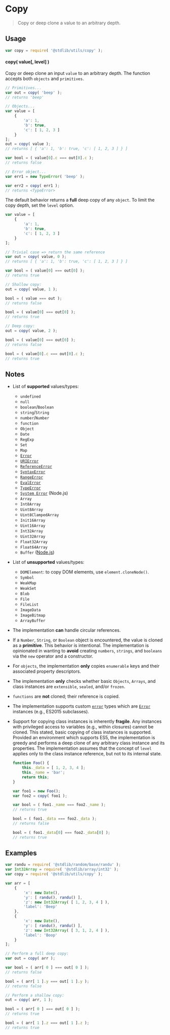 <!--

@license Apache-2.0

Copyright (c) 2018 The Stdlib Authors.

Licensed under the Apache License, Version 2.0 (the "License");
you may not use this file except in compliance with the License.
You may obtain a copy of the License at

   http://www.apache.org/licenses/LICENSE-2.0

Unless required by applicable law or agreed to in writing, software
distributed under the License is distributed on an "AS IS" BASIS,
WITHOUT WARRANTIES OR CONDITIONS OF ANY KIND, either express or implied.
See the License for the specific language governing permissions and
limitations under the License.

-->

# Copy

> Copy or deep clone a value to an arbitrary depth.

<section class="usage">

## Usage

```javascript
var copy = require( '@stdlib/utils/copy' );
```

#### copy( value\[, level] )

Copy or deep clone an input `value` to an arbitrary depth. The function accepts both `objects` and `primitives`.

```javascript
// Primitives...
var out = copy( 'beep' );
// returns 'beep'

// Objects...
var value = [
    {
        'a': 1,
        'b': true,
        'c': [ 1, 2, 3 ]
    }
];
out = copy( value );
// returns [ { 'a': 1, 'b': true, 'c': [ 1, 2, 3 ] } ]

var bool = ( value[0].c === out[0].c );
// returns false

// Error object...
var err1 = new TypeError( 'beep' );

var err2 = copy( err1 );
// returns <TypeError>
```

The default behavior returns a **full** deep copy of any `object`. To limit the copy depth, set the `level` option.

```javascript
var value = [
    {
        'a': 1,
        'b': true,
        'c': [ 1, 2, 3 ]
    }
];

// Trivial case => return the same reference
var out = copy( value, 0 );
// returns [ { 'a': 1, 'b': true, 'c': [ 1, 2, 3 ] } ]

var bool = ( value[0] === out[0] );
// returns true

// Shallow copy:
out = copy( value, 1 );

bool = ( value === out );
// returns false

bool = ( value[0] === out[0] );
// returns true

// Deep copy:
out = copy( value, 2 );

bool = ( value[0] === out[0] );
// returns false

bool = ( value[0].c === out[0].c );
// returns true
```

</section>

<!-- /.usage -->

<section class="notes">

## Notes

-   List of **supported** values/types:

    -   `undefined`
    -   `null`
    -   `boolean`/`Boolean`
    -   `string`/`String`
    -   `number`/`Number`
    -   `function`
    -   `Object`
    -   `Date`
    -   `RegExp`
    -   `Set`
    -   `Map`
    -   [`Error`][mdn-error]
    -   [`URIError`][mdn-uri-error]
    -   [`ReferenceError`][mdn-reference-error]
    -   [`SyntaxError`][mdn-syntax-error]
    -   [`RangeError`][mdn-range-error]
    -   [`EvalError`][mdn-eval-error]
    -   [`TypeError`][mdn-type-error]
    -   [`System Error`][node-system-error] (Node.js)
    -   `Array`
    -   `Int8Array`
    -   `Uint8Array`
    -   `Uint8ClampedArray`
    -   `Init16Array`
    -   `Uint16Array`
    -   `Int32Array`
    -   `Uint32Array`
    -   `Float32Array`
    -   `Float64Array`
    -   `Buffer` ([Node.js][node-buffer])

-   List of **unsupported** values/types:

    -   `DOMElement`: to copy DOM elements, use `element.cloneNode()`.
    -   `Symbol`
    -   `WeakMap`
    -   `WeakSet`
    -   `Blob`
    -   `File`
    -   `FileList`
    -   `ImageData`
    -   `ImageBitmap`
    -   `ArrayBuffer`

-   The implementation **can** handle circular references.

-   If a `Number`, `String`, or `Boolean` object is encountered, the value is cloned as a **primitive**. This behavior is intentional. The implementation is opinionated in wanting to **avoid** creating `numbers`, `strings`, and `booleans` via the `new` operator and a constructor.

-   For `objects`, the implementation **only** copies `enumerable` keys and their associated property descriptors.

-   The implementation **only** checks whether basic `Objects`, `Arrays`, and class instances are `extensible`, `sealed`, and/or `frozen`.

-   `functions` are **not** cloned; their reference is copied.

-   The implementation supports custom [`error`][mdn-error] types which are [`Error`][mdn-error] instances (e.g., ES2015 subclasses).

-   Support for copying class instances is inherently **fragile**. Any instances with privileged access to variables (e.g., within closures) cannot be cloned. This stated, basic copying of class instances is supported. Provided an environment which supports ES5, the implementation is greedy and performs a deep clone of any arbitrary class instance and its properties. The implementation assumes that the concept of `level` applies only to the class instance reference, but not to its internal state.

    <!-- eslint-disable no-underscore-dangle -->

    ```javascript
    function Foo() {
        this._data = [ 1, 2, 3, 4 ];
        this._name = 'bar';
        return this;
    }

    var foo1 = new Foo();
    var foo2 = copy( foo1 );

    var bool = ( foo1._name === foo2._name );
    // returns true

    bool = ( foo1._data === foo2._data );
    // returns false

    bool = ( foo1._data[0] === foo2._data[0] );
    // returns true
    ```

</section>

<!-- /.notes -->

<section class="examples">

## Examples

<!-- eslint no-undef: "error" -->

```javascript
var randu = require( '@stdlib/random/base/randu' );
var Int32Array = require( '@stdlib/array/int32' );
var copy = require( '@stdlib/utils/copy' );

var arr = [
    {
        'x': new Date(),
        'y': [ randu(), randu() ],
        'z': new Int32Array( [ 1, 2, 3, 4 ] ),
        'label': 'Beep'
    },
    {
        'x': new Date(),
        'y': [ randu(), randu() ],
        'z': new Int32Array( [ 3, 1, 2, 4 ] ),
        'label': 'Boop'
    }
];

// Perform a full deep copy:
var out = copy( arr );

var bool = ( arr[ 0 ] === out[ 0 ] );
// returns false

bool = ( arr[ 1 ].y === out[ 1 ].y );
// returns false

// Perform a shallow copy:
out = copy( arr, 1 );

bool = ( arr[ 0 ] === out[ 0 ] );
// returns true

bool = ( arr[ 1 ].z === out[ 1 ].z );
// returns true
```

</section>

<!-- /.examples -->

<section class="links">

[mdn-error]: https://developer.mozilla.org/en-US/docs/Web/JavaScript/Reference/Global_Objects/Error

[mdn-type-error]: https://developer.mozilla.org/en-US/docs/Web/JavaScript/Reference/Global_Objects/TypeError

[mdn-syntax-error]: https://developer.mozilla.org/en-US/docs/Web/JavaScript/Reference/Global_Objects/SyntaxError

[mdn-range-error]: https://developer.mozilla.org/en-US/docs/Web/JavaScript/Reference/Global_Objects/RangeError

[mdn-reference-error]: https://developer.mozilla.org/en-US/docs/Web/JavaScript/Reference/Global_Objects/ReferenceError

[mdn-uri-error]: https://developer.mozilla.org/en-US/docs/Web/JavaScript/Reference/Global_Objects/URIError

[mdn-eval-error]: https://developer.mozilla.org/en-US/docs/Web/JavaScript/Reference/Global_Objects/EvalError

[node-system-error]: https://nodejs.org/api/errors.html#errors_class_system_error

[node-buffer]: http://nodejs.org/api/buffer.html

</section>

<!-- /.links -->

